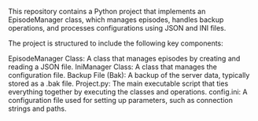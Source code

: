 This repository contains a Python project that implements an EpisodeManager class, which manages episodes, handles backup operations, and processes configurations using JSON and INI files.

The project is structured to include the following key components:

EpisodeManager Class: A class that manages episodes by creating and reading a JSON file.
IniManager Class: A class that manages the configuration file.
Backup File (Bak): A backup of the server data, typically stored as a .bak file.
Project.py: The main executable script that ties everything together by executing the classes and operations.
config.ini: A configuration file used for setting up parameters, such as connection strings and paths.



